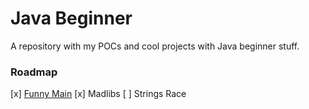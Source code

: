# Java Beginner

A repository with my POCs and cool projects with Java beginner stuff.

### Roadmap

[x] [Funny Main](https://github.com/nicollefavero/java-beginner/tree/master/funny-main#funny-main)
[x] Madlibs
[ ] Strings Race

